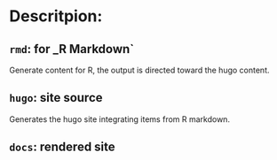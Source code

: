 

# Descritpion:

## `rmd`: for _R Markdown`

Generate content for R, the output is directed toward the hugo content.

## `hugo`: site source

Generates the hugo site integrating items from R markdown.

## `docs`: rendered site



